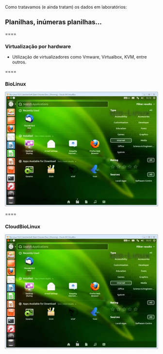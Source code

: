 <!-- .slide: data-background="img/background.jpg" -->

Como tratavamos (e ainda tratam) os dados em laboratórios:

## Planilhas, inúmeras planilhas...

====

### Virtualização por hardware

- Utilização de virtualizadores como Vmware, Virtualbox, KVM, entre outros.

====

### BioLinux

![avatar][avatar] <!-- .element: class="pull-center" -->

[avatar]: ../shared/img/biolinux.jpg

====

### CloudBioLinux

![avatar][avatar] <!-- .element: class="pull-center" -->

[avatar]: ../shared/img/cloudbiolinux.jpg

